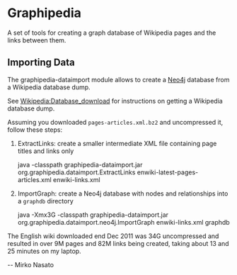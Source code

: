 Graphipedia
===========

A set of tools for creating a graph database of Wikipedia pages and the links
between them.

Importing Data
--------------

The graphipedia-dataimport module allows to create a [Neo4j](http://neo4j.org)
database from a Wikipedia database dump.

See [Wikipedia:Database_download](http://en.wikipedia.org/wiki/Wikipedia:Database_download)
for instructions on getting a Wikipedia database dump.

Assuming you downloaded `pages-articles.xml.bz2` and uncompressed it, follow these steps:

1.  ExtractLinks: create a smaller intermediate XML file containing page titles
    and links only

    java -classpath graphipedia-dataimport.jar org.graphipedia.dataimport.ExtractLinks enwiki-latest-pages-articles.xml enwiki-links.xml

2.  ImportGraph: create a Neo4j database with nodes and relationships into
    a `graphdb` directory

    java -Xmx3G -classpath graphipedia-dataimport.jar org.graphipedia.dataimport.neo4j.ImportGraph enwiki-links.xml graphdb

The English wiki downloaded end Dec 2011 was 34G uncompressed and resulted in
over 9M pages and 82M links being created, taking about 13 and 25 minutes on
my laptop.

-- Mirko Nasato

